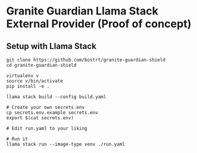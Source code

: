 # Granite Guardian Llama Stack External Provider (Proof of concept)

## Setup with Llama Stack

```
git clone https://github.com/bostrt/granite-guardian-shield
cd granite-guardian-shield

virtualenv v
source v/bin/activate
pip install -e .

llama stack build --config build.yaml

# Create your own secrets.env
cp secrets.env.example secrets.env
export $(cat secrets.env)

# Edit run.yaml to your liking

# Run it
llama stack run --image-type venv ./run.yaml
```
